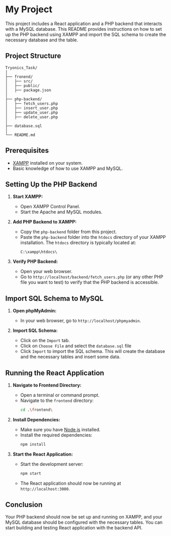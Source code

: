 # My Project

This project includes a React application and a PHP backend that interacts with a MySQL database. This README provides instructions on how to set up the PHP backend using XAMPP and import the SQL schema to create the necessary database and the table.

## Project Structure

```
Tryonics_Task/
│
├── fronend/
│   ├── src/
│   ├── public/
│   ├── package.json
│
├── php-backend/
│   ├── fetch_users.php
│   ├── insert_user.php
│   ├── update_user.php
│   ├── delete_user.php
│
├── database.sql
│
└── README.md
```

## Prerequisites

- [XAMPP](https://www.apachefriends.org/index.html) installed on your system.
- Basic knowledge of how to use XAMPP and MySQL.

## Setting Up the PHP Backend

1. **Start XAMPP:**
   - Open XAMPP Control Panel.
   - Start the Apache and MySQL modules.

2. **Add PHP Backend to XAMPP:**
   - Copy the `php-backend` folder from this project.
   - Paste the `php-backend` folder into the `htdocs` directory of your XAMPP installation. The `htdocs` directory is typically located at:
     ```
     C:\xampp\htdocs\
     ```

3. **Verify PHP Backend:**
   - Open your web browser.
   - Go to `http://localhost/backend/fetch_users.php` (or any other PHP file you want to test) to verify that the PHP backend is accessible.

## Import SQL Schema to MySQL

1. **Open phpMyAdmin:**
   - In your web browser, go to `http://localhost/phpmyadmin`.

2. **Import SQL Schema:**
   - Click on the `Import` tab.
   - Click on `Choose File` and select the `database.sql` file 
   - Click `Import` to import the SQL schema. This will create the database and the necessary tables and insert some data.

## Running the React Application

1. **Navigate to Frontend Directory:**
   - Open a terminal or command prompt.
   - Navigate to the `frontend` directory:
     ```bash
     cd .\frontend\
     ```

2. **Install Dependencies:**
   - Make sure you have [Node.js](https://nodejs.org/) installed.
   - Install the required dependencies:
     ```bash
     npm install
     ```

3. **Start the React Application:**
   - Start the development server:
     ```bash
     npm start
     ```
   - The React application should now be running at `http://localhost:3000`.

## Conclusion

Your PHP backend should now be set up and running on XAMPP, and your MySQL database should be configured with the necessary tables. You can start building and testing React application with the backend API.
